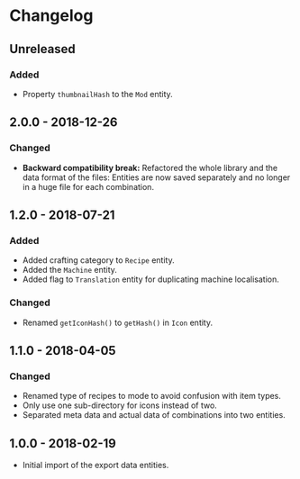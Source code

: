 # Changelog

## Unreleased

### Added

- Property `thumbnailHash` to the `Mod` entity. 

## 2.0.0 - 2018-12-26

### Changed

- **Backward compatibility break:** Refactored the whole library and the data format of the files: Entities are now saved separately and no longer in a 
  huge file for each combination. 

## 1.2.0 - 2018-07-21

### Added

- Added crafting category to `Recipe` entity.
- Added the `Machine` entity.
- Added flag to `Translation` entity for duplicating machine localisation.

### Changed

- Renamed `getIconHash()` to `getHash()` in `Icon` entity.

## 1.1.0 - 2018-04-05

### Changed

- Renamed type of recipes to mode to avoid confusion with item types.
- Only use one sub-directory for icons instead of two.
- Separated meta data and actual data of combinations into two entities. 

## 1.0.0 - 2018-02-19

- Initial import of the export data entities.
